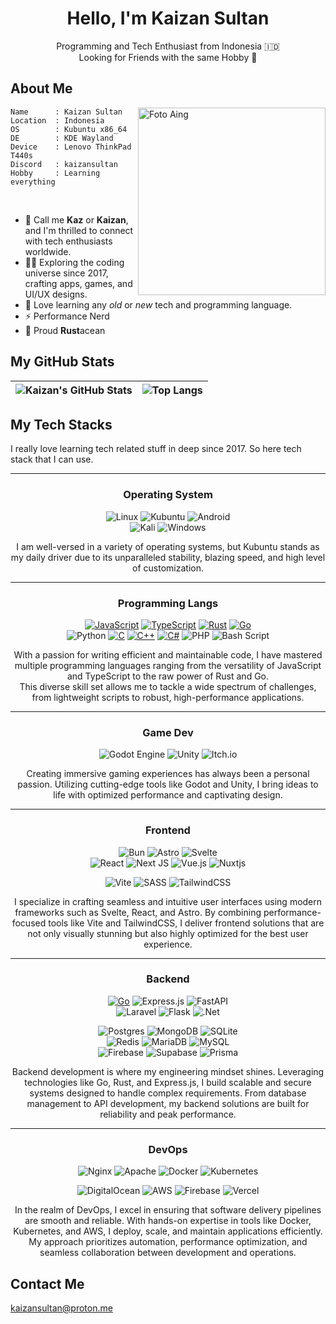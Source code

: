 <div align="center">

# Hello, I'm Kaizan Sultan

Programming and Tech Enthusiast from Indonesia 🇮🇩  
Looking for Friends with the same Hobby 👀

</div>

## About Me

<img align="right" src="https://media.giphy.com/media/Jjo6WPW26zDdS/giphy.gif?cid=ecf05e47558sho3frq8h1orjy7kjqmcynkreqdja3kggrl6b&ep=v1_gifs_search&rid=giphy.gif&ct=g" alt="Foto Aing" width="300" />

```
Name      : Kaizan Sultan
Location  : Indonesia
OS        : Kubuntu x86_64
DE        : KDE Wayland
Device    : Lenovo ThinkPad T440s
Discord   : kaizansultan
Hobby     : Learning everything
```

<br />

- 👋 Call me **Kaz** or **Kaizan**, and I'm thrilled to connect with tech enthusiasts worldwide.
- 🕵️‍♂️ Exploring the coding universe since 2017, crafting apps, games, and UI/UX designs.
- 🎯 Love learning any _old_ or _new_ tech and programming language.
- ⚡ Performance Nerd
- 🦀 Proud **Rust**acean

## My GitHub Stats

| ![Kaizan's GitHub Stats](https://github-readme-stats.vercel.app/api?username=KaizanSultan&show_icons=true&theme=tokyonight) | ![Top Langs](https://github-readme-stats.vercel.app/api/top-langs/?username=KaizanSultan&layout=compact&theme=tokyonight) |
| --------------------------------------------------------------------------------------------------------------------------- | ------------------------------------------------------------------------------------------------------------------------- |

## My Tech Stacks

I really love learning tech related stuff in deep since 2017. So here tech stack that I can use.

---

<div align="center">

### Operating System

![Linux](https://img.shields.io/badge/Linux-FCC624?style=for-the-badge&logo=linux&logoColor=black)
![Kubuntu](https://img.shields.io/badge/-KUbuntu-%230079C1?style=for-the-badge&logo=kubuntu&logoColor=white)
![Android](https://img.shields.io/badge/Android-3DDC84?style=for-the-badge&logo=android&logoColor=white)  
![Kali](https://img.shields.io/badge/Kali-268BEE?style=for-the-badge&logo=kalilinux&logoColor=white)
![Windows](https://img.shields.io/badge/Windows-0078D6?style=for-the-badge&logo=windows&logoColor=white)

I am well-versed in a variety of operating systems, but Kubuntu stands as my daily driver due to its unparalleled stability, blazing speed, and high level of customization.

---

### Programming Langs

[![JavaScript](https://img.shields.io/badge/JavaScript-%23323330.svg?style=for-the-badge&logo=javascript&logoColor=F7DF1E)](https://developer.mozilla.org/en-US/docs/Web/JavaScript)
[![TypeScript](https://img.shields.io/badge/typescript-%23007ACC.svg?style=for-the-badge&logo=typescript&logoColor=white)](https://www.typescriptlang.org/)
[![Rust](https://img.shields.io/badge/Rust-%23000000.svg?style=for-the-badge&logo=rust&logoColor=white)](https://www.rust-lang.org/)
[![Go](https://img.shields.io/badge/Go-%2300ADD8.svg?style=for-the-badge&logo=go&logoColor=white)](https://golang.org/)  
![Python](https://img.shields.io/badge/python-3670A0?style=for-the-badge&logo=python&logoColor=ffdd54)
[![C](https://img.shields.io/badge/C-%2300599C.svg?style=for-the-badge&logo=c&logoColor=white)](<https://en.wikipedia.org/wiki/C_(programming_language)>)
[![C++](https://img.shields.io/badge/C++-%2300599C.svg?style=for-the-badge&logo=c%2B%2B&logoColor=white)](https://en.wikipedia.org/wiki/C%2B%2B)
[![C#](https://img.shields.io/badge/C%23-%235C2D91.svg?style=for-the-badge&logo=csharp&logoColor=white)](https://docs.microsoft.com/en-us/dotnet/csharp/)
![PHP](https://img.shields.io/badge/php-%23777BB4.svg?style=for-the-badge&logo=php&logoColor=white)
![Bash Script](https://img.shields.io/badge/bash-%23121011.svg?style=for-the-badge&logo=gnu-bash&logoColor=white)

With a passion for writing efficient and maintainable code, I have mastered multiple programming languages ranging from the versatility of JavaScript and TypeScript to the raw power of Rust and Go.  
This diverse skill set allows me to tackle a wide spectrum of challenges, from lightweight scripts to robust, high-performance applications.

---

### Game Dev

![Godot Engine](https://img.shields.io/badge/GODOT-%23FFFFFF.svg?style=for-the-badge&logo=godot-engine)
![Unity](https://img.shields.io/badge/unity-%23000000.svg?style=for-the-badge&logo=unity&logoColor=white)
![Itch.io](https://img.shields.io/badge/Itch-%23FF0B34.svg?style=for-the-badge&logo=Itch.io&logoColor=white)

Creating immersive gaming experiences has always been a personal passion. Utilizing cutting-edge tools like Godot and Unity, I bring ideas to life with optimized performance and captivating design.

---

### Frontend

![Bun](https://img.shields.io/badge/Bun-%23000000.svg?style=for-the-badge&logo=bun&logoColor=white)
![Astro](https://img.shields.io/badge/astro-%232C2052.svg?style=for-the-badge&logo=astro&logoColor=white)
![Svelte](https://img.shields.io/badge/svelte-%23f1413d.svg?style=for-the-badge&logo=svelte&logoColor=white)  
![React](https://img.shields.io/badge/react-%2320232a.svg?style=for-the-badge&logo=react&logoColor=%2361DAFB)
![Next JS](https://img.shields.io/badge/Next-black?style=for-the-badge&logo=next.js&logoColor=white)
![Vue.js](https://img.shields.io/badge/vuejs-%2335495e.svg?style=for-the-badge&logo=vuedotjs&logoColor=%234FC08D)
![Nuxtjs](https://img.shields.io/badge/Nuxt-002E3B?style=for-the-badge&logo=nuxtdotjs&logoColor=#00DC82)

![Vite](https://img.shields.io/badge/vite-%23646CFF.svg?style=for-the-badge&logo=vite&logoColor=white)
![SASS](https://img.shields.io/badge/SASS-hotpink.svg?style=for-the-badge&logo=SASS&logoColor=white)
![TailwindCSS](https://img.shields.io/badge/tailwindcss-%2338B2AC.svg?style=for-the-badge&logo=tailwind-css&logoColor=white)

I specialize in crafting seamless and intuitive user interfaces using modern frameworks such as Svelte, React, and Astro. By combining performance-focused tools like Vite and TailwindCSS, I deliver frontend solutions that are not only visually stunning but also highly optimized for the best user experience.

---

### Backend

[![Go](https://img.shields.io/badge/Go-%2300ADD8.svg?style=for-the-badge&logo=go&logoColor=white)](https://golang.org/)
![Express.js](https://img.shields.io/badge/express.js-%23404d59.svg?style=for-the-badge&logo=express&logoColor=%2361DAFB)
![FastAPI](https://img.shields.io/badge/FastAPI-005571?style=for-the-badge&logo=fastapi)  
![Laravel](https://img.shields.io/badge/laravel-%23FF2D20.svg?style=for-the-badge&logo=laravel&logoColor=white)
![Flask](https://img.shields.io/badge/flask-%23000.svg?style=for-the-badge&logo=flask&logoColor=white)
![.Net](https://img.shields.io/badge/.NET-5C2D91?style=for-the-badge&logo=.net&logoColor=white)

![Postgres](https://img.shields.io/badge/postgres-%23316192.svg?style=for-the-badge&logo=postgresql&logoColor=white)
![MongoDB](https://img.shields.io/badge/MongoDB-%234ea94b.svg?style=for-the-badge&logo=mongodb&logoColor=white)
![SQLite](https://img.shields.io/badge/sqlite-%2307405e.svg?style=for-the-badge&logo=sqlite&logoColor=white)  
![Redis](https://img.shields.io/badge/redis-%23DD0031.svg?style=for-the-badge&logo=redis&logoColor=white)
![MariaDB](https://img.shields.io/badge/MariaDB-003545?style=for-the-badge&logo=mariadb&logoColor=white)
![MySQL](https://img.shields.io/badge/mysql-4479A1.svg?style=for-the-badge&logo=mysql&logoColor=white)  
![Firebase](https://img.shields.io/badge/firebase-a08021?style=for-the-badge&logo=firebase&logoColor=ffcd34)
![Supabase](https://img.shields.io/badge/Supabase-3ECF8E?style=for-the-badge&logo=supabase&logoColor=white)
![Prisma](https://img.shields.io/badge/Prisma-3982CE?style=for-the-badge&logo=Prisma&logoColor=white)

Backend development is where my engineering mindset shines. Leveraging technologies like Go, Rust, and Express.js, I build scalable and secure systems designed to handle complex requirements. From database management to API development, my backend solutions are built for reliability and peak performance.

---

### DevOps

![Nginx](https://img.shields.io/badge/nginx-%23009639.svg?style=for-the-badge&logo=nginx&logoColor=white)
![Apache](https://img.shields.io/badge/apache-%23D42029.svg?style=for-the-badge&logo=apache&logoColor=white)
![Docker](https://img.shields.io/badge/docker-%230db7ed.svg?style=for-the-badge&logo=docker&logoColor=white)
![Kubernetes](https://img.shields.io/badge/kubernetes-%23326ce5.svg?style=for-the-badge&logo=kubernetes&logoColor=white)

![DigitalOcean](https://img.shields.io/badge/DigitalOcean-%230167ff.svg?style=for-the-badge&logo=digitalOcean&logoColor=white)
![AWS](https://img.shields.io/badge/AWS-%23FF9900.svg?style=for-the-badge&logo=amazon-aws&logoColor=white)
![Firebase](https://img.shields.io/badge/firebase-%23039BE5.svg?style=for-the-badge&logo=firebase)
![Vercel](https://img.shields.io/badge/vercel-%23000000.svg?style=for-the-badge&logo=vercel&logoColor=white)

In the realm of DevOps, I excel in ensuring that software delivery pipelines are smooth and reliable. With hands-on expertise in tools like Docker, Kubernetes, and AWS, I deploy, scale, and maintain applications efficiently. My approach prioritizes automation, performance optimization, and seamless collaboration between development and operations.

</div>

## Contact Me

[kaizansultan@proton.me](mailto:kaizansultan@proton.me)
